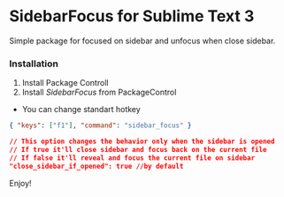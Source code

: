 # SidebarFocus for Sublime Text 3

Simple package for focused on sidebar and unfocus when close sidebar.

### Installation

1. Install Package Controll
2. Install *SidebarFocus* from PackageControl

* You can change standart hotkey
```json
{ "keys": ["f1"], "command": "sidebar_focus" }
```

```json
// This option changes the behavior only when the sidebar is opened
// If true it'll close sidebar and focus back on the current file
// If false it'll reveal and focus the current file on sidebar
"close_sidebar_if_opened": true //by default
```

Enjoy!
